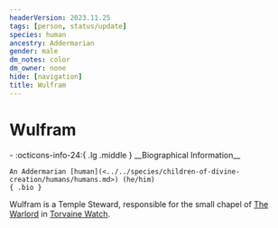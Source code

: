 ```yaml
---
headerVersion: 2023.11.25
tags: [person, status/update]
species: human
ancestry: Addermarian
gender: male
dm_notes: color
dm_owner: none
hide: [navigation]
title: Wulfram
---
```

# Wulfram
<div class="grid cards ext-narrow-margin ext-one-column" markdown>
- :octicons-info-24:{ .lg .middle } __Biographical Information__

    An Addermarian [human](<../../species/children-of-divine-creation/humans/humans.md>) (he/him)  
    { .bio }

</div>


Wulfram is a Temple Steward, responsible for the small chapel of [The Warlord](<../../cosmology/gods/incorporeal-gods/mos-numena-pantheon/the-warlord.md>) in [Torvaine Watch](<../../gazetteer/greater-sembara/addermarch/torvaine-watch.md>). 

